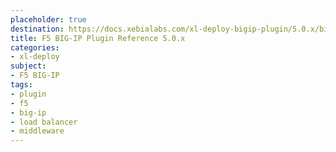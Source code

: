 ```yaml
---
placeholder: true
destination: https://docs.xebialabs.com/xl-deploy-bigip-plugin/5.0.x/bigipPluginManual.html
title: F5 BIG-IP Plugin Reference 5.0.x
categories: 
- xl-deploy
subject:
- F5 BIG-IP
tags:
- plugin
- f5
- big-ip
- load balancer
- middleware
---
```


